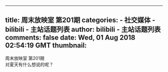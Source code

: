 
---
title: 周末放映室 第201期
categories: 
    - 社交媒体
    - bilibili - 主站话题列表
author: bilibili - 主站话题列表
comments: false
date: Wed, 01 Aug 2018 02:54:19 GMT
thumbnail: 
---

<div>   
周末放映室 第201期<br> 对夏天有什么想说的呢？  
</div>
            